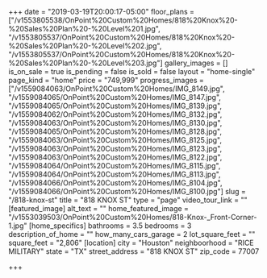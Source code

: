 +++
date = "2019-03-19T20:00:17-05:00"
floor_plans = ["/v1553805538/OnPoint%20Custom%20Homes/818%20Knox%20-%20Sales%20Plan%20-%20Level%201.jpg", "/v1553805537/OnPoint%20Custom%20Homes/818%20Knox%20-%20Sales%20Plan%20-%20Level%202.jpg", "/v1553805537/OnPoint%20Custom%20Homes/818%20Knox%20-%20Sales%20Plan%20-%20Level%203.jpg"]
gallery_images = []
is_on_sale = true
is_pending = false
is_sold = false
layout = "home-single"
page_kind = "home"
price = "749,999"
progress_images = ["/v1559084063/OnPoint%20Custom%20Homes/IMG_8149.jpg", "/v1559084065/OnPoint%20Custom%20Homes/IMG_8147.jpg", "/v1559084065/OnPoint%20Custom%20Homes/IMG_8139.jpg", "/v1559084062/OnPoint%20Custom%20Homes/IMG_8132.jpg", "/v1559084063/OnPoint%20Custom%20Homes/IMG_8130.jpg", "/v1559084065/OnPoint%20Custom%20Homes/IMG_8128.jpg", "/v1559084063/OnPoint%20Custom%20Homes/IMG_8125.jpg", "/v1559084063/OnPoint%20Custom%20Homes/IMG_8123.jpg", "/v1559084063/OnPoint%20Custom%20Homes/IMG_8122.jpg", "/v1559084064/OnPoint%20Custom%20Homes/IMG_8115.jpg", "/v1559084064/OnPoint%20Custom%20Homes/IMG_8113.jpg", "/v1559084066/OnPoint%20Custom%20Homes/IMG_8104.jpg", "/v1559084066/OnPoint%20Custom%20Homes/IMG_8100.jpg"]
slug = "/818-knox-st"
title = "818 KNOX ST"
type = "page"
video_tour_link = ""
[featured_image]
alt_text = ""
home_featured_image = "/v1553039503/OnPoint%20Custom%20Homes/818-Knox-_Front-Corner-1.jpg"
[home_specifics]
bathrooms = 3.5
bedrooms = 3
description_of_home = ""
how_many_cars_garage = 2
lot_square_feet = ""
square_feet = "2,806"
[location]
city = "Houston"
neighboorhood = "RICE MILITARY"
state = "TX"
street_address = "818 KNOX ST"
zip_code = 77007

+++
